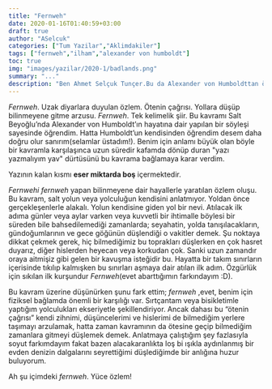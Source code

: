 ```yaml
---
title: "Fernweh"
date: 2020-01-16T01:40:59+03:00
draft: true
author: "ASelcuk"
categories: ["Tum Yazilar","Aklimdakiler"]
tags: ["fernweh","ilham","alexander von humboldt"]
toc: true
img: "images/yazilar/2020-1/badlands.png"
summary: "..."
description: "Ben Ahmet Selçuk Tunçer.Bu da Alexander von Humboldttan öğrendiğim Fernweh kavramına dair bir düşüncelerim"
---
```


*Fernweh*. Uzak diyarlara duyulan özlem. Ötenin çağrısı. Yollara düşüp bilinmeyene gitme arzusu. *Fernweh*. Tek kelimelik şiir. Bu kavramı Salt Beyoğlu’nda Alexander von Humboldt’ın hayatına dair yapılan bir söyleşi sayesinde öğrendim. Hatta Humboldt’un kendisinden öğrendim desem daha doğru olur sanırım(selamlar üstadım!). Benim için anlamı büyük olan böyle bir kavramla karşılaşınca uzun süredir kafamda dönüp duran "yazı yazmalıyım yav" dürtüsünü bu kavrama bağlamaya karar verdim. 

Yazının kalan kısmı **eser miktarda boş** içermektedir.

*Fernwehi* *fernweh* yapan bilinmeyene dair hayallerle yaratılan özlem oluşu. Bu kavram, salt yolun veya yolculuğun kendisini anlatmıyor. Yoldan önce gerçekleşenlerle alakalı. Yolun kendisine giden yol bir nevi. Atılacak ilk adıma günler veya aylar varken veya kuvvetli bir ihtimalle böylesi bir süreden bile bahsedilemediği zamanlarda; seyahatin, yolda tanışılacakların, gündoğumlarının ve gece göğünün düşlendiği o vakitler demek. Şu noktaya dikkat çekmek gerek, hiç bilmediğimiz bu toprakları düşlerken  en çok hasret duyarız, diğer hislerden heyecan veya korkudan çok. Sanki uzun zamandır oraya aitmişiz gibi gelen bir kavuşma isteğidir bu. Hayatta bir takım sınırların içerisinde tıkılıp kalmışken bu sınırları aşmaya dair atılan ilk adım. Özgürlük için sıkılan ilk kurşundur *Fernweh*(evet abarttığımın farkındayım :D).

Bu kavram üzerine düşünürken şunu fark ettim; *fernweh* ,evet, benim için fiziksel bağlamda önemli bir karşılığı var. Sırtçantam veya bisikletimle yaptığım yolculukları ekseriyetle şekillendiriyor. Ancak dahası bu “ötenin çağrısı” kendi zihnimi, düşüncelerimi ve hislerimi de bilmediğim yerlere taşımayı arzulamak, hatta zaman kavramının da ötesine geçip bilmediğim zamanlara gitmeyi düşlemek demek. Anlatmaya çalıştığım şey fazlasıyla soyut farkımdayım fakat bazen alacakaranlıkta loş bi ışıkla aydınlanmış bir evden denizin dalgalarını seyrettiğimi düşlediğimde bir anlığına huzur buluyorum.

Ah şu içimdeki *fernweh*. Yüce özlem!
